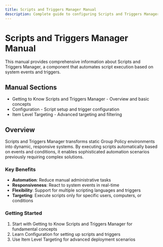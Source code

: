 ```yaml
---
title: Scripts and Triggers Manager Manual
description: Complete guide to configuring Scripts and Triggers Manager
---
```


# Scripts and Triggers Manager Manual

This manual provides comprehensive information about Scripts and Triggers Manager, a component that automates script execution based on system events and triggers.

## Manual Sections

- Getting to Know Scripts and Triggers Manager - Overview and basic concepts
- Configuration - Script setup and trigger configuration
- Item Level Targeting - Advanced targeting and filtering

## Overview

Scripts and Triggers Manager transforms static Group Policy environments into dynamic, responsive systems. By executing scripts automatically based on events and conditions, it enables sophisticated automation scenarios previously requiring complex solutions.

### Key Benefits

- **Automation**: Reduce manual administrative tasks
- **Responsiveness**: React to system events in real-time
- **Flexibility**: Support for multiple scripting languages and triggers
- **Targeting**: Execute scripts only for specific users, computers, or conditions

### Getting Started

1. Start with Getting to Know Scripts and Triggers Manager for fundamental concepts
2. Learn Configuration for setting up scripts and triggers
3. Use Item Level Targeting for advanced deployment scenarios
